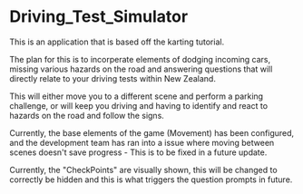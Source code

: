 # Driving_Test_Simulator

This is an application that is based off the karting tutorial.

The plan for this is to incorperate elements of dodging incoming cars, missing various hazards on the road and answering questions that 
will directly relate to your driving tests within New Zealand.

This will either move you to a different scene and perform a parking challenge, or will keep you driving and having to identify and react
to hazards on the road and follow the signs.

Currently, the base elements of the game (Movement) has been configured, and the development team has ran into a issue where moving between
scenes doesn't save progress - This is to be fixed in a future update. 

Currently, the "CheckPoints" are visually shown, this will be changed to correctly be hidden and this is what triggers the question prompts in future.
